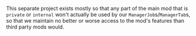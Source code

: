 This separate project exists mostly so that any part of the main mod that is `private` or `internal` won't actually be used by our `ManagerJob`s/`ManagerTab`s, so that we maintain no better or worse access to the mod's features than third party mods would.
